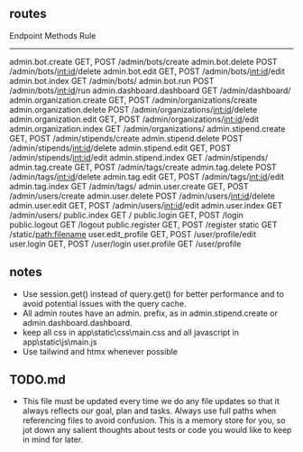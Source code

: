 ## routes
Endpoint                   Methods    Rule
-------------------------  ---------  ------------------------------------       
admin.bot.create           GET, POST  /admin/bots/create
admin.bot.delete           POST       /admin/bots/<int:id>/delete
admin.bot.edit             GET, POST  /admin/bots/<int:id>/edit
admin.bot.index            GET        /admin/bots/
admin.bot.run              POST       /admin/bots/<int:id>/run
admin.dashboard.dashboard  GET        /admin/dashboard/
admin.organization.create  GET, POST  /admin/organizations/create
admin.organization.delete  POST       /admin/organizations/<int:id>/delete       
admin.organization.edit    GET, POST  /admin/organizations/<int:id>/edit
admin.organization.index   GET        /admin/organizations/
admin.stipend.create       GET, POST  /admin/stipends/create
admin.stipend.delete       POST       /admin/stipends/<int:id>/delete
admin.stipend.edit         GET, POST  /admin/stipends/<int:id>/edit
admin.stipend.index        GET        /admin/stipends/
admin.tag.create           GET, POST  /admin/tags/create
admin.tag.delete           POST       /admin/tags/<int:id>/delete
admin.tag.edit             GET, POST  /admin/tags/<int:id>/edit
admin.tag.index            GET        /admin/tags/
admin.user.create          GET, POST  /admin/users/create
admin.user.delete          POST       /admin/users/<int:id>/delete
admin.user.edit            GET, POST  /admin/users/<int:id>/edit
admin.user.index           GET        /admin/users/
public.index               GET        /
public.login               GET, POST  /login
public.logout              GET        /logout
public.register            GET, POST  /register
static                     GET        /static/<path:filename>
user.edit_profile          GET, POST  /user/profile/edit
user.login                 GET, POST  /user/login
user.profile               GET        /user/profile

## notes
- Use session.get() instead of query.get() for better performance and to avoid potential issues with the query cache.
- All admin routes have an admin. prefix, as in admin.stipend.create or admin.dashboard.dashboard.
- keep all css in app\static\css\main.css and all javascript in app\static\js\main.js 
- Use tailwind and htmx whenever possible

## TODO.md
- This file must be updated every time we do any file updates so that it always reflects our goal, plan and tasks. Always use full paths when referencing files to avoid confusion. This is a memory store for you, so jot down any salient thoughts about tests or code you would like to keep in mind for later.



